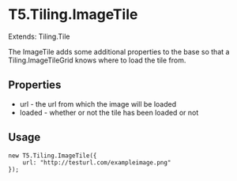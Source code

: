 T5.Tiling.ImageTile
======================

Extends: Tiling.Tile

The ImageTile adds some additional properties to the base so that a Tiling.ImageTileGrid knows where to load the tile from.

Properties
----------

- url - the url from which the image will be loaded
- loaded - whether or not the tile has been loaded or not

Usage
-----

	new T5.Tiling.ImageTile({
		url: "http://testurl.com/exampleimage.png"
	});